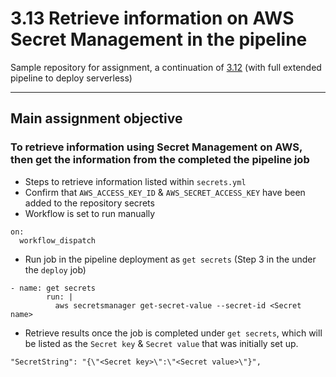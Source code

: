# 3.13 Retrieve information on AWS Secret Management in the pipeline

Sample repository for assignment, a continuation of [3.12](https://github.com/nydur/serverless-cicd-feb22) (with full extended pipeline to deploy serverless)

---

## Main assignment objective

### To retrieve information using Secret Management on AWS, then get the information from the completed the pipeline job

- Steps to retrieve information listed within `secrets.yml`
- Confirm that `AWS_ACCESS_KEY_ID` & `AWS_SECRET_ACCESS_KEY` have been added to the repository secrets
- Workflow is set to run manually

```
on:
  workflow_dispatch
```

- Run job in the pipeline deployment as `get secrets` (Step 3 in the under the `deploy` job)

```
- name: get secrets
        run: |
          aws secretsmanager get-secret-value --secret-id <Secret name>

```

- Retrieve results once the job is completed under `get secrets`, which will be listed as the `Secret key` & `Secret value` that was initially set up.

```
"SecretString": "{\"<Secret key>\":\"<Secret value>\"}",

```
